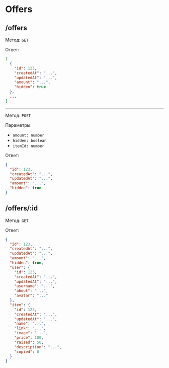 # Offers

## /offers

Метод: `GET`

Ответ:

```json
[
  {
    "id": 123,
    "createdAt": "...",
    "updatedAt": "...",
    "amount": "...",
    "hidden": true
  },
  ...
]
```

---

Метод: `POST`

Параметры:

- `amount: number`
- `hidden: boolean`
- `itemId: number`

Ответ:

```json
{
  "id": 123,
  "createdAt": "...",
  "updatedAt": "...",
  "amount": "...",
  "hidden": true
}
```

## /offers/:id

Метод: `GET`

Ответ:

```json
{
  "id": 123,
  "createdAt": "...",
  "updatedAt": "...",
  "amount": "...",
  "hidden": true,
  "user": {
    "id": 123,
    "createdAt": "...",
    "updatedAt": "...",
    "username": "...",
    "about": "...",
    "avatar": "..."
  },
  "item": {
    "id": 123,
    "createdAt": "...",
    "updatedAt": "...",
    "name": "...",
    "link": "...",
    "image": "...",
    "price": 100,
    "raised": 50,
    "description": "...",
    "copied": 0
  }
}
```
